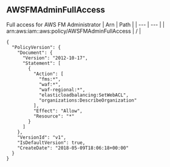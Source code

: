 
## AWSFMAdminFullAccess
Full access for AWS FM Administrator
| Arn | Path |
| --- | --- |
| arn:aws:iam::aws:policy/AWSFMAdminFullAccess | / |
```
{
  "PolicyVersion": {
    "Document": {
      "Version": "2012-10-17",
      "Statement": [
        {
          "Action": [
            "fms:*",
            "waf:*",
            "waf-regional:*",
            "elasticloadbalancing:SetWebACL",
            "organizations:DescribeOrganization"
          ],
          "Effect": "Allow",
          "Resource": "*"
        }
      ]
    },
    "VersionId": "v1",
    "IsDefaultVersion": true,
    "CreateDate": "2018-05-09T18:06:18+00:00"
  }
}
```
